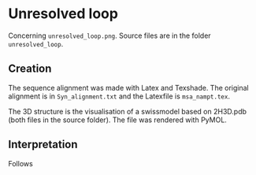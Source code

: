 # Unresolved loop

Concerning `unresolved_loop.png`. Source files are in the folder `unresolved_loop`.

## Creation

The sequence alignment was made with Latex and Texshade. The original alignment is in `Syn_alignment.txt` and the Latexfile is `msa_nampt.tex`.

The 3D structure is the visualisation of a swissmodel based on 2H3D.pdb (both files in the source folder). The file was rendered with PyMOL.

## Interpretation

Follows
